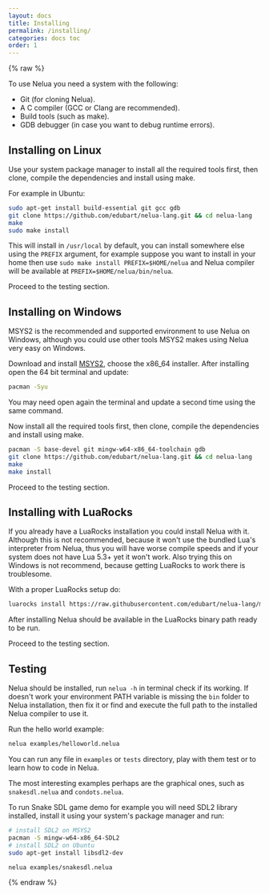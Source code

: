 ```yaml
---
layout: docs
title: Installing
permalink: /installing/
categories: docs toc
order: 1
---
```


{% raw %}

To use Nelua you need a system with the following:

* Git (for cloning Nelua).
* A C compiler (GCC or Clang are recommended).
* Build tools (such as make).
* GDB debugger (in case you want to debug runtime errors).

## Installing on Linux

Use your system package manager to install all the required tools first,
then clone, compile the dependencies and install using make.

For example in Ubuntu:

```bash
sudo apt-get install build-essential git gcc gdb
git clone https://github.com/edubart/nelua-lang.git && cd nelua-lang
make
sudo make install
```

This will install in `/usr/local` by default,
you can install somewhere else using the `PREFIX` argument,
for example suppose you want to install in your home
then use `sudo make install PREFIX=$HOME/nelua`
and Nelua compiler will be available at `PREFIX=$HOME/nelua/bin/nelua`.

Proceed to the testing section.

## Installing on Windows

MSYS2 is the recommended and supported environment to use Nelua on Windows,
although you could use other tools MSYS2 makes using Nelua very easy on Windows.

Download and install [MSYS2](https://www.msys2.org/), choose the x86_64 installer.
After installing open the 64 bit terminal and update:

```bash
pacman -Syu
```

You may need open again the terminal and update a second time using the same command.

Now install all the required tools first,
then clone, compile the dependencies and install using make.

```bash
pacman -S base-devel git mingw-w64-x86_64-toolchain gdb
git clone https://github.com/edubart/nelua-lang.git && cd nelua-lang
make
make install
```

Proceed to the testing section.

## Installing with LuaRocks

If you already have a LuaRocks installation you could install Nelua with it.
Although this is not recommended,
because it won't use the bundled Lua's interpreter from Nelua,
thus you will have worse compile speeds and if your system does not have Lua 5.3+ yet
it won't work. Also trying this on Windows is not recommend,
because getting LuaRocks to work there is troublesome.

With a proper LuaRocks setup do:

```bash
luarocks install https://raw.githubusercontent.com/edubart/nelua-lang/master/rockspecs/nelua-dev-1.rockspec
```

After installing Nelua should be available in the LuaRocks binary path ready to be run.

Proceed to the testing section.

## Testing

Nelua should be installed, run `nelua -h` in terminal check if its working.
If doesn't work your environment PATH variable is missing the `bin` folder to Nelua installation,
then fix it or find and execute the full path to the installed Nelua compiler to use it.

Run the hello world example:

```bash
nelua examples/helloworld.nelua
```

You can run any file in `examples` or `tests` directory,
play with them test or to learn how to code in Nelua.

The most interesting examples perhaps are the graphical ones,
such as `snakesdl.nelua` and `condots.nelua`.

To run Snake SDL game demo for example you will need SDL2 library installed,
install it using your system's package manager and run:

```bash
# install SDL2 on MSYS2
pacman -S mingw-w64-x86_64-SDL2
# install SDL2 on Ubuntu
sudo apt-get install libsdl2-dev

nelua examples/snakesdl.nelua
```

{% endraw %}
